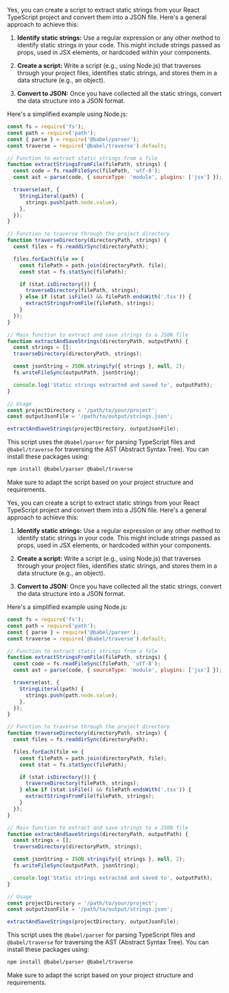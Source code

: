 Yes, you can create a script to extract static strings from your React TypeScript project and convert them into a JSON file. Here's a general approach to achieve this:

1. **Identify static strings:** Use a regular expression or any other method to identify static strings in your code. This might include strings passed as props, used in JSX elements, or hardcoded within your components.

2. **Create a script:** Write a script (e.g., using Node.js) that traverses through your project files, identifies static strings, and stores them in a data structure (e.g., an object).

3. **Convert to JSON:** Once you have collected all the static strings, convert the data structure into a JSON format.

Here's a simplified example using Node.js:

```javascript
const fs = require('fs');
const path = require('path');
const { parse } = require('@babel/parser');
const traverse = require('@babel/traverse').default;

// Function to extract static strings from a file
function extractStringsFromFile(filePath, strings) {
  const code = fs.readFileSync(filePath, 'utf-8');
  const ast = parse(code, { sourceType: 'module', plugins: ['jsx'] });

  traverse(ast, {
    StringLiteral(path) {
      strings.push(path.node.value);
    },
  });
}

// Function to traverse through the project directory
function traverseDirectory(directoryPath, strings) {
  const files = fs.readdirSync(directoryPath);

  files.forEach(file => {
    const filePath = path.join(directoryPath, file);
    const stat = fs.statSync(filePath);

    if (stat.isDirectory()) {
      traverseDirectory(filePath, strings);
    } else if (stat.isFile() && filePath.endsWith('.tsx')) {
      extractStringsFromFile(filePath, strings);
    }
  });
}

// Main function to extract and save strings to a JSON file
function extractAndSaveStrings(directoryPath, outputPath) {
  const strings = [];
  traverseDirectory(directoryPath, strings);

  const jsonString = JSON.stringify({ strings }, null, 2);
  fs.writeFileSync(outputPath, jsonString);

  console.log('Static strings extracted and saved to', outputPath);
}

// Usage
const projectDirectory = '/path/to/your/project';
const outputJsonFile = '/path/to/output/strings.json';

extractAndSaveStrings(projectDirectory, outputJsonFile);
```

This script uses the `@babel/parser` for parsing TypeScript files and `@babel/traverse` for traversing the AST (Abstract Syntax Tree). You can install these packages using:

```bash
npm install @babel/parser @babel/traverse
```

Make sure to adapt the script based on your project structure and requirements.


Yes, you can create a script to extract static strings from your React TypeScript project and convert them into a JSON file. Here's a general approach to achieve this:

1. **Identify static strings:** Use a regular expression or any other method to identify static strings in your code. This might include strings passed as props, used in JSX elements, or hardcoded within your components.

2. **Create a script:** Write a script (e.g., using Node.js) that traverses through your project files, identifies static strings, and stores them in a data structure (e.g., an object).

3. **Convert to JSON:** Once you have collected all the static strings, convert the data structure into a JSON format.

Here's a simplified example using Node.js:

```javascript
const fs = require('fs');
const path = require('path');
const { parse } = require('@babel/parser');
const traverse = require('@babel/traverse').default;

// Function to extract static strings from a file
function extractStringsFromFile(filePath, strings) {
  const code = fs.readFileSync(filePath, 'utf-8');
  const ast = parse(code, { sourceType: 'module', plugins: ['jsx'] });

  traverse(ast, {
    StringLiteral(path) {
      strings.push(path.node.value);
    },
  });
}

// Function to traverse through the project directory
function traverseDirectory(directoryPath, strings) {
  const files = fs.readdirSync(directoryPath);

  files.forEach(file => {
    const filePath = path.join(directoryPath, file);
    const stat = fs.statSync(filePath);

    if (stat.isDirectory()) {
      traverseDirectory(filePath, strings);
    } else if (stat.isFile() && filePath.endsWith('.tsx')) {
      extractStringsFromFile(filePath, strings);
    }
  });
}

// Main function to extract and save strings to a JSON file
function extractAndSaveStrings(directoryPath, outputPath) {
  const strings = [];
  traverseDirectory(directoryPath, strings);

  const jsonString = JSON.stringify({ strings }, null, 2);
  fs.writeFileSync(outputPath, jsonString);

  console.log('Static strings extracted and saved to', outputPath);
}

// Usage
const projectDirectory = '/path/to/your/project';
const outputJsonFile = '/path/to/output/strings.json';

extractAndSaveStrings(projectDirectory, outputJsonFile);
```

This script uses the `@babel/parser` for parsing TypeScript files and `@babel/traverse` for traversing the AST (Abstract Syntax Tree). You can install these packages using:

```bash
npm install @babel/parser @babel/traverse
```

Make sure to adapt the script based on your project structure and requirements.
